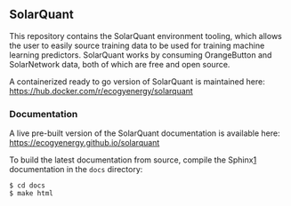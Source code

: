 ## SolarQuant

This repository contains the SolarQuant environment tooling, which allows
the user to easily source training data to be used for training machine
learning predictors. SolarQuant works by consuming OrangeButton and
SolarNetwork data, both of which are free and open source.

A containerized ready to go version of SolarQuant is maintained here: https://hub.docker.com/r/ecogyenergy/solarquant

### Documentation

A live pre-built version of the SolarQuant documentation is available here: https://ecogyenergy.github.io/solarquant

To build the latest documentation from source, compile the Sphinx[1] documentation in the `docs` directory:

```shell
$ cd docs
$ make html
```

[1]: https://www.sphinx-doc.org/en/master/

